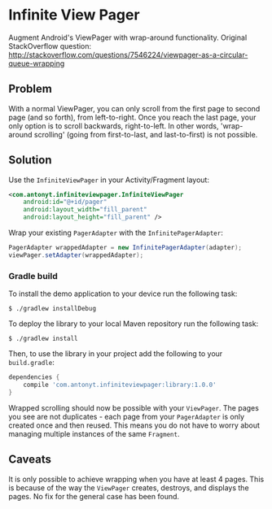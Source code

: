 Infinite View Pager
===============

Augment Android's ViewPager with wrap-around functionality. Original StackOverflow question: http://stackoverflow.com/questions/7546224/viewpager-as-a-circular-queue-wrapping

## Problem
With a normal ViewPager, you can only scroll from the first page to second page (and so forth), from left-to-right. Once you reach the last page, your only option is to scroll backwards, right-to-left. In other words, 'wrap-around scrolling' (going from first-to-last, and last-to-first) is not possible.

## Solution
Use the `InfiniteViewPager` in your Activity/Fragment layout:
	
``` xml
<com.antonyt.infiniteviewpager.InfiniteViewPager
	android:id="@+id/pager"
	android:layout_width="fill_parent"
	android:layout_height="fill_parent" />
```

Wrap your existing `PagerAdapter` with the `InfinitePagerAdapter`:

``` java
PagerAdapter wrappedAdapter = new InfinitePagerAdapter(adapter);
viewPager.setAdapter(wrappedAdapter);
```


### Gradle build

To install the demo application to your device run the following task:

```
$ ./gradlew installDebug
```

To deploy the library to your local Maven repository run the following task:

```
$ ./gradlew install
```

Then, to use the library in your project add the following to your `build.gradle`:

```groovy
dependencies {
    compile 'com.antonyt.infiniteviewpager:library:1.0.0'
}
```

Wrapped scrolling should now be possible with your `ViewPager`. The pages you see are not duplicates - each page from your `PagerAdapter` is only created once and then reused. This means you do not have to worry about managing multiple instances of the same `Fragment`.

## Caveats
It is only possible to achieve wrapping when you have at least 4 pages. This is because of the way the `ViewPager` creates, destroys, and displays the pages. No fix for the general case has been found.